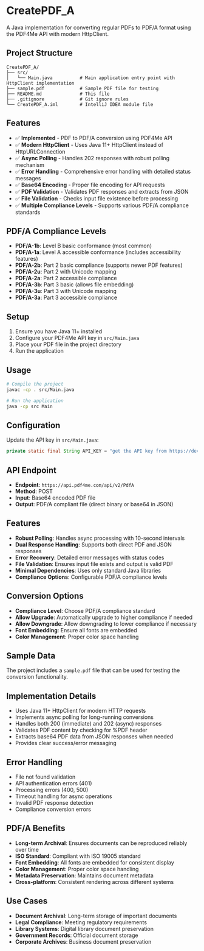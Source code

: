 # CreatePDF_A

A Java implementation for converting regular PDFs to PDF/A format using the PDF4Me API with modern HttpClient.

## Project Structure

```
CreatePDF_A/
├── src/
│   └── Main.java          # Main application entry point with HttpClient implementation
├── sample.pdf             # Sample PDF file for testing
├── README.md              # This file
├── .gitignore             # Git ignore rules
└── CreatePDF_A.iml        # IntelliJ IDEA module file
```

## Features

- ✅ **Implemented** - PDF to PDF/A conversion using PDF4Me API
- ✅ **Modern HttpClient** - Uses Java 11+ HttpClient instead of HttpURLConnection
- ✅ **Async Polling** - Handles 202 responses with robust polling mechanism
- ✅ **Error Handling** - Comprehensive error handling with detailed status messages
- ✅ **Base64 Encoding** - Proper file encoding for API requests
- ✅ **PDF Validation** - Validates PDF responses and extracts from JSON
- ✅ **File Validation** - Checks input file existence before processing
- ✅ **Multiple Compliance Levels** - Supports various PDF/A compliance standards

## PDF/A Compliance Levels

- **PDF/A-1b**: Level B basic conformance (most common)
- **PDF/A-1a**: Level A accessible conformance (includes accessibility features)
- **PDF/A-2b**: Part 2 basic compliance (supports newer PDF features)
- **PDF/A-2u**: Part 2 with Unicode mapping
- **PDF/A-2a**: Part 2 accessible compliance
- **PDF/A-3b**: Part 3 basic (allows file embedding)
- **PDF/A-3u**: Part 3 with Unicode mapping
- **PDF/A-3a**: Part 3 accessible compliance

## Setup

1. Ensure you have Java 11+ installed
2. Configure your PDF4Me API key in `src/Main.java`
3. Place your PDF file in the project directory
4. Run the application

## Usage

```bash
# Compile the project
javac -cp . src/Main.java

# Run the application
java -cp src Main
```

## Configuration

Update the API key in `src/Main.java`:
```java
private static final String API_KEY = "get the API key from https://dev.pdf4me.com/dashboard/#/api-keys/";
```

## API Endpoint

- **Endpoint**: `https://api.pdf4me.com/api/v2/PdfA`
- **Method**: POST
- **Input**: Base64 encoded PDF file
- **Output**: PDF/A compliant file (direct binary or base64 in JSON)

## Features

- **Robust Polling**: Handles async processing with 10-second intervals
- **Dual Response Handling**: Supports both direct PDF and JSON responses
- **Error Recovery**: Detailed error messages with status codes
- **File Validation**: Ensures input file exists and output is valid PDF
- **Minimal Dependencies**: Uses only standard Java libraries
- **Compliance Options**: Configurable PDF/A compliance levels

## Conversion Options

- **Compliance Level**: Choose PDF/A compliance standard
- **Allow Upgrade**: Automatically upgrade to higher compliance if needed
- **Allow Downgrade**: Allow downgrading to lower compliance if necessary
- **Font Embedding**: Ensure all fonts are embedded
- **Color Management**: Proper color space handling

## Sample Data

The project includes a `sample.pdf` file that can be used for testing the conversion functionality.

## Implementation Details

- Uses Java 11+ HttpClient for modern HTTP requests
- Implements async polling for long-running conversions
- Handles both 200 (immediate) and 202 (async) responses
- Validates PDF content by checking for %PDF header
- Extracts base64 PDF data from JSON responses when needed
- Provides clear success/error messaging

## Error Handling

- File not found validation
- API authentication errors (401)
- Processing errors (400, 500)
- Timeout handling for async operations
- Invalid PDF response detection
- Compliance conversion errors

## PDF/A Benefits

- **Long-term Archival**: Ensures documents can be reproduced reliably over time
- **ISO Standard**: Compliant with ISO 19005 standard
- **Font Embedding**: All fonts are embedded for consistent display
- **Color Management**: Proper color space handling
- **Metadata Preservation**: Maintains document metadata
- **Cross-platform**: Consistent rendering across different systems

## Use Cases

- **Document Archival**: Long-term storage of important documents
- **Legal Compliance**: Meeting regulatory requirements
- **Library Systems**: Digital library document preservation
- **Government Records**: Official document storage
- **Corporate Archives**: Business document preservation 